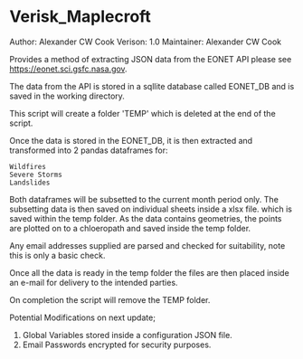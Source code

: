 # Verisk_Maplecroft

Author: Alexander CW Cook
Verison: 1.0
Maintainer: Alexander CW Cook

Provides a method of extracting JSON data from the EONET API please see https://eonet.sci.gsfc.nasa.gov.

The data from the API is stored in a sqllite database called EONET_DB and is saved in the working directory.

This script will create a folder 'TEMP' which is deleted at the end of the script.

Once the data is stored in the EONET_DB, it is then extracted and transformed into 2 pandas dataframes for:
    
    Wildfires
    Severe Storms
    Landslides
    
Both dataframes will be subsetted to the current month period only. The subsetting data is then saved on individual sheets inside a xlsx file. 
which is saved within the temp folder.
As the data contains geometries, the points are plotted on to a chloeropath and saved inside the temp folder.

Any email addresses supplied are parsed and checked for suitability, note this is only a basic check.

Once all the data is ready in the temp folder the files are then placed inside an e-mail for delivery to the intended parties.

On completion the script will remove the TEMP folder.


Potential Modifications on next update;
 1. Global Variables stored inside a configuration JSON file.
 2. Email Passwords encrypted for security purposes.
 
 

